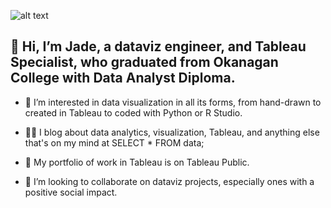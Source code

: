 
![alt text](https://github.com/JadeCreativeL/image-/blob/main/vibes.png?raw=true)

## 👋 Hi, I’m Jade, a dataviz engineer, and Tableau Specialist, who graduated from Okanagan College with Data Analyst Diploma.

* 👀 I’m interested in data visualization in all its forms, from hand-drawn to created in Tableau to coded with Python or R Studio.

* ✍🏼 I blog about data analytics, visualization, Tableau, and anything else that's on my mind at SELECT * FROM data;

* 🎨 My portfolio of work in Tableau is on Tableau Public.

* 💞️ I’m looking to collaborate on dataviz projects, especially ones with a positive social impact.
